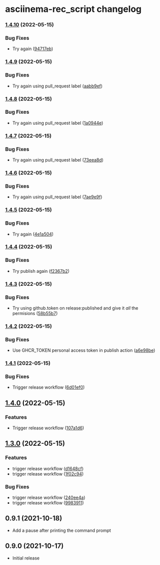 # asciinema-rec_script changelog

### [1.4.10](https://github.com/zechris/asciinema-rec_script/compare/v1.4.9...v1.4.10) (2022-05-15)


### Bug Fixes

* Try again ([94717eb](https://github.com/zechris/asciinema-rec_script/commit/94717ebd8b833655b03f3a88c9dea982c9349c95))

### [1.4.9](https://github.com/zechris/asciinema-rec_script/compare/v1.4.8...v1.4.9) (2022-05-15)


### Bug Fixes

* Try again using pull_request label ([aabb9ef](https://github.com/zechris/asciinema-rec_script/commit/aabb9efc5a09097b69fa6c29f399fd2784854633))

### [1.4.8](https://github.com/zechris/asciinema-rec_script/compare/v1.4.7...v1.4.8) (2022-05-15)


### Bug Fixes

* Try again using pull_request label ([1a0944e](https://github.com/zechris/asciinema-rec_script/commit/1a0944e0172816ceecf364445a7a3db8ef2464ee))

### [1.4.7](https://github.com/zechris/asciinema-rec_script/compare/v1.4.6...v1.4.7) (2022-05-15)


### Bug Fixes

* Try again using pull_request label ([73eea8d](https://github.com/zechris/asciinema-rec_script/commit/73eea8df60aad5307ad626fddc99ef4e2fa92358))

### [1.4.6](https://github.com/zechris/asciinema-rec_script/compare/v1.4.5...v1.4.6) (2022-05-15)


### Bug Fixes

* Try again using pull_request label ([7ae9e9f](https://github.com/zechris/asciinema-rec_script/commit/7ae9e9f37d2aa6f886dcf5717d65ada705cde0b7))

### [1.4.5](https://github.com/zechris/asciinema-rec_script/compare/v1.4.4...v1.4.5) (2022-05-15)


### Bug Fixes

* Try again ([4e1a504](https://github.com/zechris/asciinema-rec_script/commit/4e1a504c2a103bff30e0ae8ba9dc8a7937d2741b))

### [1.4.4](https://github.com/zechris/asciinema-rec_script/compare/v1.4.3...v1.4.4) (2022-05-15)


### Bug Fixes

* Try publish again ([f2367b2](https://github.com/zechris/asciinema-rec_script/commit/f2367b296e290d13a381e0445f5c2126d17b1364))

### [1.4.3](https://github.com/zechris/asciinema-rec_script/compare/v1.4.2...v1.4.3) (2022-05-15)


### Bug Fixes

* Try using github.token on release:published and give it _all_ the permisions ([58b55b7](https://github.com/zechris/asciinema-rec_script/commit/58b55b7fc622bfec9dbc00755e698b2dd2692c32))

### [1.4.2](https://github.com/zechris/asciinema-rec_script/compare/v1.4.1...v1.4.2) (2022-05-15)


### Bug Fixes

* Use GHCR_TOKEN personal access token in publish action ([a6e98be](https://github.com/zechris/asciinema-rec_script/commit/a6e98bedd2ccfd5b6839df0f49314d2a17f52a08))

### [1.4.1](https://github.com/zechris/asciinema-rec_script/compare/v1.4.0...v1.4.1) (2022-05-15)


### Bug Fixes

* Trigger release workflow ([6d01ef0](https://github.com/zechris/asciinema-rec_script/commit/6d01ef09a72ccb6d38015d9ed86c5cd4c4c7fb51))

## [1.4.0](https://github.com/zechris/asciinema-rec_script/compare/v1.3.0...v1.4.0) (2022-05-15)


### Features

* Trigger release workflow ([107a1d6](https://github.com/zechris/asciinema-rec_script/commit/107a1d620b97b892b570eb85b34169d1cf855e77))

## [1.3.0](https://github.com/zechris/asciinema-rec_script/compare/v1.2.0...v1.3.0) (2022-05-15)


### Features

* trigger release workflow ([d1648cf](https://github.com/zechris/asciinema-rec_script/commit/d1648cfb07e842810a4cd389aa94c11425aa64cd))
* trigger release workflow ([1f02c94](https://github.com/zechris/asciinema-rec_script/commit/1f02c947617aeb62bf1ed958d70c613c00a54c59))


### Bug Fixes

* trigger release workflow ([240ee4a](https://github.com/zechris/asciinema-rec_script/commit/240ee4ad230a24ea0fc65a14affcfaca78a7c6a1))
* trigger release workflow ([9983911](https://github.com/zechris/asciinema-rec_script/commit/99839114f85456f87c79f9307fdf27397417ad31))

## 0.9.1 (2021-10-18)

* Add a pause after printing the command prompt

## 0.9.0 (2021-10-17)

* Initial release
